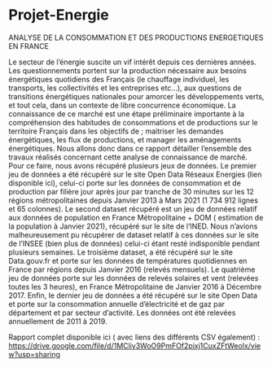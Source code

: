 # Projet-Energie

ANALYSE DE LA CONSOMMATION ET DES PRODUCTIONS
ENERGETIQUES EN FRANCE

Le secteur de l’énergie suscite un vif intérêt depuis ces dernières années.
Les questionnements portent sur la production nécessaire aux besoins énergétiques quotidiens des Français (le chauffage individuel, les transports, les collectivités et les entreprises etc…), aux questions de transitions énergétiques nationales pour amorcer les développements verts, et tout cela, dans un contexte de libre concurrence économique.
La connaissance de ce marché est une étape préliminaire importante à la compréhension des habitudes de consommations et de productions sur le territoire Français dans les objectifs de ; maitriser les demandes énergétiques, les flux de productions, et manager les aménagements énergétiques.
Nous allons donc dans ce rapport détailler l’ensemble des travaux réalisés concernant cette analyse de connaissance de marché.
Pour ce faire, nous avons récupéré plusieurs jeux de données.
Le premier jeu de données a été récupéré sur le site Open Data Réseaux Energies (lien disponible ici), celui-ci porte sur les données de consommation et de production par filière jour après jour par tranche de 30 minutes sur les 12 régions métropolitaines depuis Janvier 2013 à Mars 2021 (1 734 912 lignes et 65 colonnes).
Le second dataset récupéré est un jeu de données relatif aux données de population en France Métropolitaine + DOM ( estimation de la population à Janvier 2021), récupéré sur le site de l’INED. Nous n’avions malheureusement pu récupérer de dataset relatif à ces données sur le site de l’INSEE (bien plus de données) celui-ci étant resté indisponible pendant plusieurs semaines.
Le troisième dataset, a été récupéré sur le site Data.gouv.fr et porte sur les données de températures quotidiennes en France par régions depuis Janvier 2016 (relevés mensuels).
Le quatrième jeu de données porte sur les données de relevés solaires et vent (relevées toutes les 3 heures), en France Métropolitaine de Janvier 2016 à Décembre 2017.
Enfin, le dernier jeu de données a été récupéré sur le site Open Data et porte sur la consommation annuelle d’électricité et de gaz par département et par secteur d’activité. Les données ont été relevées annuellement de 2011 à 2019.

Rapport complet disponible ici ( avec liens des différents CSV également) :
https://drive.google.com/file/d/1MCliy3WoO9PmFOf2pixj1CuxZFtWeoIx/view?usp=sharing
